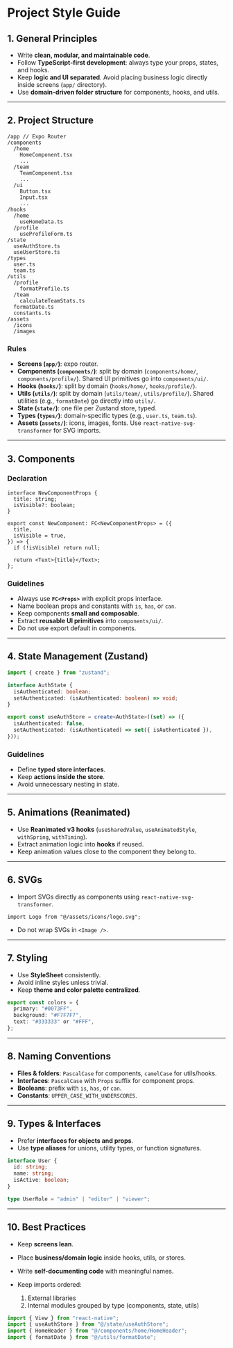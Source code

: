 # Project Style Guide

## 1. General Principles

- Write **clean, modular, and maintainable code**.
- Follow **TypeScript-first development**: always type your props, states, and hooks.
- Keep **logic and UI separated**. Avoid placing business logic directly inside screens (`app/` directory).
- Use **domain-driven folder structure** for components, hooks, and utils.

---

## 2. Project Structure

```
/app // Expo Router
/components
  /home
    HomeComponent.tsx
    ...
  /team
    TeamComponent.tsx
    ...
  /ui
    Button.tsx
    Input.tsx
    ...
/hooks
  /home
    useHomeData.ts
  /profile
    useProfileForm.ts
/state
  useAuthStore.ts
  useUserStore.ts
/types
  user.ts
  team.ts
/utils
  /profile
    formatProfile.ts
  /team
    calculateTeamStats.ts
  formatDate.ts
  constants.ts
/assets
  /icons
  /images
```

### Rules

- **Screens (`app/`)**: expo router.
- **Components (`components/`)**: split by domain (`components/home/`, `components/profile/`). Shared UI primitives go into `components/ui/`.
- **Hooks (`hooks/`)**: split by domain (`hooks/home/`, `hooks/profile/`).
- **Utils (`utils/`)**: split by domain (`utils/team/`, `utils/profile/`). Shared utilities (e.g., `formatDate`) go directly into `utils/`.
- **State (`state/`)**: one file per Zustand store, typed.
- **Types (`types/`)**: domain-specific types (e.g., `user.ts`, `team.ts`).
- **Assets (`assets/`)**: icons, images, fonts. Use `react-native-svg-transformer` for SVG imports.

---

## 3. Components

### Declaration

```tsx
interface NewComponentProps {
  title: string;
  isVisible?: boolean;
}

export const NewComponent: FC<NewComponentProps> = ({
  title,
  isVisible = true,
}) => {
  if (!isVisible) return null;

  return <Text>{title}</Text>;
};
```

### Guidelines

- Always use **`FC<Props>`** with explicit props interface.
- Name boolean props and constants with `is`, `has`, or `can`.
- Keep components **small and composable**.
- Extract **reusable UI primitives** into `components/ui/`.
- Do not use export default in components.

---

## 4. State Management (Zustand)

```ts
import { create } from "zustand";

interface AuthState {
  isAuthenticated: boolean;
  setAuthenticated: (isAuthenticated: boolean) => void;
}

export const useAuthStore = create<AuthState>((set) => ({
  isAuthenticated: false,
  setAuthenticated: (isAuthenticated) => set({ isAuthenticated }),
}));
```

### Guidelines

- Define **typed store interfaces**.
- Keep **actions inside the store**.
- Avoid unnecessary nesting in state.

---

## 5. Animations (Reanimated)

- Use **Reanimated v3 hooks** (`useSharedValue`, `useAnimatedStyle`, `withSpring`, `withTiming`).
- Extract animation logic into **hooks** if reused.
- Keep animation values close to the component they belong to.

---

## 6. SVGs

- Import SVGs directly as components using `react-native-svg-transformer`.

```tsx
import Logo from "@/assets/icons/logo.svg";
```

- Do not wrap SVGs in `<Image />`.

---

## 7. Styling

- Use **StyleSheet** consistently.
- Avoid inline styles unless trivial.
- Keep **theme and color palette centralized**.

```ts
export const colors = {
  primary: "#0073FF",
  background: "#F7F7F7",
  text: "#333333" or "#FFF",
};
```

---

## 8. Naming Conventions

- **Files & folders**: `PascalCase` for components, `camelCase` for utils/hooks.
- **Interfaces**: `PascalCase` with `Props` suffix for component props.
- **Booleans**: prefix with `is`, `has`, or `can`.
- **Constants**: `UPPER_CASE_WITH_UNDERSCORES`.

---

## 9. Types & Interfaces

- Prefer **interfaces for objects and props**.
- Use **type aliases** for unions, utility types, or function signatures.

```ts
interface User {
  id: string;
  name: string;
  isActive: boolean;
}

type UserRole = "admin" | "editor" | "viewer";
```

---

## 10. Best Practices

- Keep **screens lean**.
- Place **business/domain logic** inside hooks, utils, or stores.
- Write **self-documenting code** with meaningful names.
- Keep imports ordered:

  1. External libraries
  2. Internal modules grouped by type (components, state, utils)

```ts
import { View } from "react-native";
import { useAuthStore } from "@/state/useAuthStore";
import { HomeHeader } from "@/components/home/HomeHeader";
import { formatDate } from "@/utils/formatDate";
```
